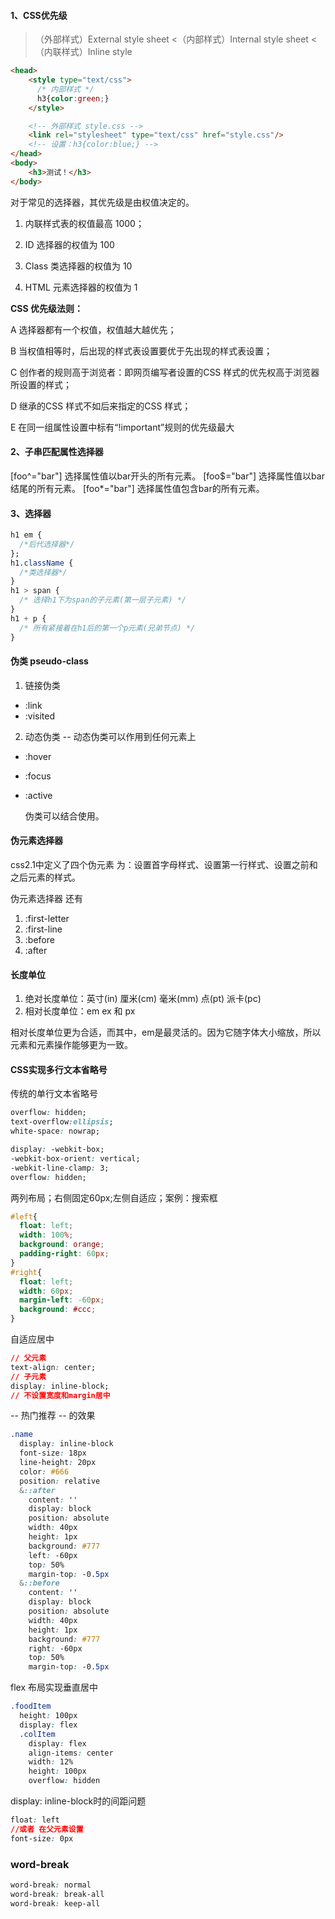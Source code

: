 #### 1、CSS优先级
>（外部样式）External style sheet <（内部样式）Internal style sheet <（内联样式）Inline style

```html
<head>
    <style type="text/css">
      /* 内部样式 */
      h3{color:green;}
    </style>

    <!-- 外部样式 style.css -->
    <link rel="stylesheet" type="text/css" href="style.css"/>
    <!-- 设置：h3{color:blue;} -->
</head>
<body>
    <h3>测试！</h3>
</body>
``` 
对于常见的选择器，其优先级是由权值决定的。

1.  内联样式表的权值最高 1000；

2.  ID 选择器的权值为 100

3.  Class 类选择器的权值为 10

4.  HTML 元素选择器的权值为 1

**CSS 优先级法则：**

A  选择器都有一个权值，权值越大越优先；

B  当权值相等时，后出现的样式表设置要优于先出现的样式表设置；

C  创作者的规则高于浏览者：即网页编写者设置的CSS 样式的优先权高于浏览器所设置的样式；

D  继承的CSS 样式不如后来指定的CSS 样式；

E  在同一组属性设置中标有“!important”规则的优先级最大


#### 2、子串匹配属性选择器
[foo^="bar"] 选择属性值以bar开头的所有元素。
[foo$="bar"] 选择属性值以bar结尾的所有元素。
[foo*="bar"] 选择属性值包含bar的所有元素。

#### 3、选择器
```css
h1 em {
  /*后代选择器*/
};
h1.className {
  /*类选择器*/
}
h1 > span {
  /* 选择h1下为span的子元素(第一层子元素) */
}
h1 + p {
  /* 所有紧接着在h1后的第一个p元素(兄弟节点) */
}

```

#### 伪类 pseudo-class
1. 链接伪类
- :link
- :visited
2. 动态伪类 -- 动态伪类可以作用到任何元素上
-   :hover

-   :focus

-   :active

    伪类可以结合使用。

#### 伪元素选择器
css2.1中定义了四个伪元素
为：设置首字母样式、设置第一行样式、设置之前和之后元素的样式。

伪元素选择器
还有
1. :first-letter
2. :first-line
3. :before
4. :after

#### 长度单位
1. 绝对长度单位：英寸(in) 厘米(cm) 毫米(mm) 点(pt) 派卡(pc)
2. 相对长度单位：em ex 和 px

相对长度单位更为合适，而其中，em是最灵活的。因为它随字体大小缩放，所以元素和元素操作能够更为一致。


#### CSS实现多行文本省略号
传统的单行文本省略号
```css
overflow: hidden;
text-overflow:ellipsis;
white-space: nowrap;
```

```css
display: -webkit-box;
-webkit-box-orient: vertical;
-webkit-line-clamp: 3;
overflow: hidden;
```

两列布局；右侧固定60px;左侧自适应；案例：搜索框

```css
#left{ 
  float: left; 
  width: 100%; 
  background: orange;
  padding-right: 60px;
}
#right{ 
  float: left; 
  width: 60px; 
  margin-left: -60px; 
  background: #ccc;
}
```

自适应居中
```css
// 父元素
text-align: center;
// 子元素
display: inline-block;
// 不设置宽度和margin居中
```

-- 热门推荐 -- 的效果
```css
.name
  display: inline-block
  font-size: 18px
  line-height: 20px
  color: #666
  position: relative
  &::after
    content: ''
    display: block
    position: absolute
    width: 40px
    height: 1px
    background: #777
    left: -60px
    top: 50%
    margin-top: -0.5px
  &::before
    content: ''
    display: block
    position: absolute
    width: 40px
    height: 1px
    background: #777
    right: -60px
    top: 50%
    margin-top: -0.5px
```

flex 布局实现垂直居中
```css
.foodItem
  height: 100px
  display: flex
  .colItem
    display: flex
    align-items: center
    width: 12%
    height: 100px
    overflow: hidden
```

display: inline-block时的间距问题
```css
float: left
//或者 在父元素设置
font-size: 0px
```

### word-break
```css
word-break: normal 
word-break: break-all 
word-break: keep-all
```
